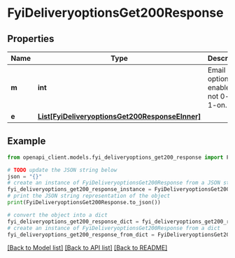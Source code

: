# FyiDeliveryoptionsGet200Response


## Properties

Name | Type | Description | Notes
------------ | ------------- | ------------- | -------------
**m** | **int** | Email option is enabled or not 0-off, 1-on. | [optional] 
**e** | [**List[FyiDeliveryoptionsGet200ResponseEInner]**](FyiDeliveryoptionsGet200ResponseEInner.md) |  | [optional] 

## Example

```python
from openapi_client.models.fyi_deliveryoptions_get200_response import FyiDeliveryoptionsGet200Response

# TODO update the JSON string below
json = "{}"
# create an instance of FyiDeliveryoptionsGet200Response from a JSON string
fyi_deliveryoptions_get200_response_instance = FyiDeliveryoptionsGet200Response.from_json(json)
# print the JSON string representation of the object
print(FyiDeliveryoptionsGet200Response.to_json())

# convert the object into a dict
fyi_deliveryoptions_get200_response_dict = fyi_deliveryoptions_get200_response_instance.to_dict()
# create an instance of FyiDeliveryoptionsGet200Response from a dict
fyi_deliveryoptions_get200_response_from_dict = FyiDeliveryoptionsGet200Response.from_dict(fyi_deliveryoptions_get200_response_dict)
```
[[Back to Model list]](../README.md#documentation-for-models) [[Back to API list]](../README.md#documentation-for-api-endpoints) [[Back to README]](../README.md)


